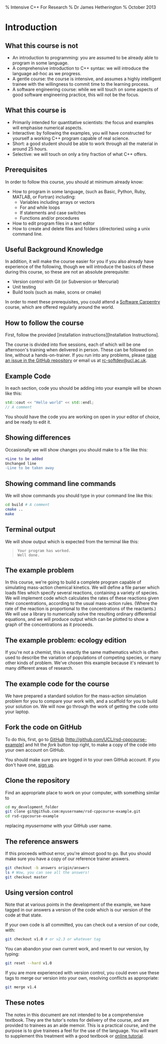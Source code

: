 % Intensive C++ For Research
% Dr James Hetherington
% October 2013


Introduction
============

What this course is not
-----------------------

* An introduction to programming: you are assumed to be already able to program in some language.
* A comprehensive introduction to C++ syntax: we will introduce the language ad-hoc as we progress.
* A gentle course: the course is intensive, and assumes a highly intelligent trainee with the willingness to commit time to the learning process.
* A software engineering course: while we will touch on some aspects of good software engineering practice, this will not be the focus.

What this course is
-------------------

* Primarily intended for quantitative scientists: the focus and examples will emphasise numerical aspects.
* Interactive: by following the examples, you will have constructed for yourself a working C++ program capable of real science.
* Short: a good student should be able to work through all the material in around 25 hours.
* Selective: we will touch on only a tiny fraction of what C++ offers.

Prerequisites
-------------

In order to follow this course, you should at minimum already know:

* How to program in some language, (such as Basic, Python, Ruby, MATLAB, or Fortran) including:
  * Variables including arrays or vectors
  * For and while loops
  * If statements and case switches
  * Functions and/or procedures
* How to edit program files in a text editor
* How to create and delete files and folders (directories) using a unix command line.

<!---
The Syntax Appendix
-------------------

In the [syntax appendix](../appendices/syntax.md) we give simple look-up translations to find the C++ syntax
in terms of the language you already know. You should use this as we go along, in order to answer questions such as

> I know that in Python, I make an array with [1,2,3], but how do I write that in C++?
-->
Useful Background Knowledge
----------------------

In addition, it will make the course easier for you if you
also already have experience of the following, though we will introduce 
the basics of these during this course, so these are not an absolute prerequisite:

* Version control with Git (or Subversion or Mercurial)
* Unit testing
* Build tools (such as make, scons or cmake)

In order to meet these prerequisites, you could attend a [Software Carpentry](http://softwarecarpentry.org) course, 
which are offered regularly around the world.

How to follow the course
------------------------

First, follow the provided [installation instructions][Installation Instructions].

The course is divided into five sessions, each of which will be one afternoon's training when delivered in person.
These can be followed on line, without a hands-on-trainer. If you run into any problems, 
please [raise an issue in the GitHub repository](https://github.com/UCL/rsd-cppcourse/issues) or email us at rc-softdev@ucl.ac.uk.

Example Code
------------

In each section, code you should be adding into your example will be shown like this:

``` cpp
std::cout << "Hello world" << std::endl;
// A comment
```

You should have the code you are working on open in your editor of choice, and be ready to edit it.

Showing differences
-------------------

Occasionally we will show changes you should make to a file like this:

``` Diff
+Line to be added
Unchanged line
-Line to be taken away
```

Showing command line commands
-----------------------------

We will show commands you should type in your command line like this:

``` Bash
cd build # A comment
cmake ..
make
```

Terminal output
---------------

We will show output which is expected from the terminal like this:

> ```
> Your program has worked.
> Well done.
> ```

The example problem
-------------------

In this course, we're going to build a complete program capable of simulating mass-action chemical kinetics.
We will define a file parser which loads files which specify several reactions, containing a variety of species.
We will implement code which calculates the rates of these reactions given their concentrations, according to the usual
mass-action rules. (Where the rate of the reaction is proportional to the concentrations of the reactants.)
We will use a library to numerically solve the resulting ordinary differential equations, and we will produce output
which can be plotted to show a graph of the concentrations as it proceeds.

The example problem: ecology edition
------------------------------------

If you're not a chemist, this is exactly the same mathematics which is often used to describe the variation of populations of competing species,
or many other kinds of problem. We've chosen this example because it's relevant to many different areas of research.

The example code for the course
-------------------------------

We have prepared a standard solution for the mass-action simulation problem for you to compare your work with, and
a scaffold for you to build your solution on. We will now go through the work of getting the code onto your laptop.

Fork the code on GitHub
-----------------------

To do this, first, go to [GitHub](https://github.com/UCL/rsd-cppcourse-example) [http://github.com/UCL/rsd-cppcourse-example] and hit the *fork* button top right, to make a copy of the code into your own account
on GitHub. 

You should make sure you are logged in to your own GitHub account. 
If you don't have one, [sign up](http://github.com).

Clone the repository
--------------------

Find an appropriate place to work on your computer, with something similar to

``` Bash
cd my_development_folder
git clone git@github.com:myusername/rsd-cppcourse-example.git
cd rsd-cppcourse-example
```

replacing *myusername* with your GitHub user name.

## The reference answers

If this proceeds without error, you're almost good to go. But you should make sure you have a copy of our reference trainer answers.

``` Bash
git checkout -b answers origin/answers
ls # Wow, you can see all the answers!
git checkout master
```

Using version control
---------------------

Note that at various points in the development of the example, we have tagged in our answers a version of the code which is our version of the code at that state.

If your own code is all committed, you can check out a version of our code, with:

``` Bash
git checkout v1.0 # or v2.3 or whatever tag
```

You can abandon your own current work, and revert to our version, by typing:

``` Bash
git reset --hard v1.0
```

If you are more experienced with version control, you
could even use these tags to merge our version into your own, resolving conflicts as appropriate:

``` Bash
git merge v1.4
```

These notes
-----------

The notes in
this document are not intended to be a comprehensive textbook. They are the tutor's notes for delivery of the course,
and are provided to trainees as an aide memoir. This is a practical course, and the purpose is to give trainees a
feel for the use of the language. You will want to supplement this treatment with a good textbook 
or [online tutorial](http://www.cplusplus.com/doc/tutorial/).
